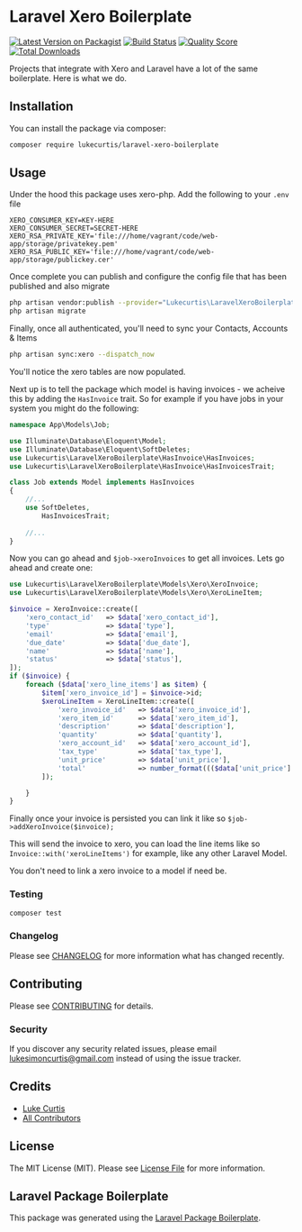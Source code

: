 # Laravel Xero Boilerplate

[![Latest Version on Packagist](https://img.shields.io/packagist/v/lukecurtis/laravel-xero-boilerplate.svg?style=flat-square)](https://packagist.org/packages/lukecurtis/laravel-xero-boilerplate)
[![Build Status](https://img.shields.io/travis/lukecurtis93/laravel-xero-boilerplate/master.svg?style=flat-square)](https://travis-ci.org/lukecurtis93/laravel-xero-boilerplate)
[![Quality Score](https://img.shields.io/scrutinizer/g/lukecurtis93/laravel-xero-boilerplate.svg?style=flat-square)](https://scrutinizer-ci.com/g/lukecurtis93/laravel-xero-boilerplate)
[![Total Downloads](https://img.shields.io/packagist/dt/lukecurtis/laravel-xero-boilerplate.svg?style=flat-square)](https://packagist.org/packages/lukecurtis/laravel-xero-boilerplate)

Projects that integrate with Xero and Laravel have a lot of the same boilerplate. Here is what we do.

## Installation

You can install the package via composer:

```bash
composer require lukecurtis/laravel-xero-boilerplate
```

## Usage
Under the hood this package uses xero-php. Add the following to your `.env` file
```
XERO_CONSUMER_KEY=KEY-HERE
XERO_CONSUMER_SECRET=SECRET-HERE
XERO_RSA_PRIVATE_KEY='file:///home/vagrant/code/web-app/storage/privatekey.pem'
XERO_RSA_PUBLIC_KEY='file:///home/vagrant/code/web-app/storage/publickey.cer'
```

Once complete you can publish and configure the config file that has been published and also migrate

```bash
php artisan vendor:publish --provider="Lukecurtis\LaravelXeroBoilerplate\LaravelXeroBoilerplateServiceProvider" 
php artisan migrate
```

Finally, once all authenticated, you'll need to sync your Contacts, Accounts & Items

```bash
php artisan sync:xero --dispatch_now
```

You'll notice the xero tables are now populated.

Next up is to tell the package which model is having invoices - we acheive this by adding the `HasInvoice` trait. So for example if you have jobs in your system you might do the following:
```php
namespace App\Models\Job;

use Illuminate\Database\Eloquent\Model;
use Illuminate\Database\Eloquent\SoftDeletes;
use Lukecurtis\LaravelXeroBoilerplate\HasInvoice\HasInvoices;
use Lukecurtis\LaravelXeroBoilerplate\HasInvoice\HasInvoicesTrait;

class Job extends Model implements HasInvoices
{
    //...
    use SoftDeletes, 
        HasInvoicesTrait;
    
    //...
}
```

Now you can go ahead and `$job->xeroInvoices` to get all invoices. Lets go ahead and create one:

```php
use Lukecurtis\LaravelXeroBoilerplate\Models\Xero\XeroInvoice;
use Lukecurtis\LaravelXeroBoilerplate\Models\Xero\XeroLineItem;

$invoice = XeroInvoice::create([
    'xero_contact_id'   => $data['xero_contact_id'],
    'type'              => $data['type'],
    'email'             => $data['email'],
    'due_date'          => $data['due_date'],
    'name'              => $data['name'],
    'status'            => $data['status'],
]);
if ($invoice) {
    foreach ($data['xero_line_items'] as $item) {
        $item['xero_invoice_id'] = $invoice->id;
        $xeroLineItem = XeroLineItem::create([
            'xero_invoice_id'   => $data['xero_invoice_id'],
            'xero_item_id'      => $data['xero_item_id'],
            'description'       => $data['description'],
            'quantity'          => $data['quantity'],
            'xero_account_id'   => $data['xero_account_id'],
            'tax_type'          => $data['tax_type'],
            'unit_price'        => $data['unit_price'],
            'total'             => number_format((($data['unit_price'] * $data['quantity']) / 100), 2, '.', '') * 100,
        ]);

    }
}
```
Finally once your invoice is persisted you can link it like so
`$job->addXeroInvoice($invoice);`

This will send the invoice to xero, you can load the line items like so `Invoice::with('xeroLineItems')` for example, like any other Laravel Model.

You don't need to link a xero invoice to a model if need be.
### Testing

``` bash
composer test
```

### Changelog

Please see [CHANGELOG](CHANGELOG.md) for more information what has changed recently.

## Contributing

Please see [CONTRIBUTING](CONTRIBUTING.md) for details.

### Security

If you discover any security related issues, please email lukesimoncurtis@gmail.com instead of using the issue tracker.

## Credits

- [Luke Curtis](https://github.com/lukecurtis)
- [All Contributors](../../contributors)

## License

The MIT License (MIT). Please see [License File](LICENSE.md) for more information.

## Laravel Package Boilerplate

This package was generated using the [Laravel Package Boilerplate](https://laravelpackageboilerplate.com).